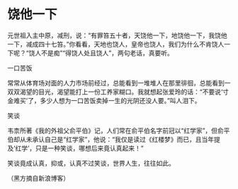 # 饶他一下

元世祖入主中原，减刑，说：“有罪笞五十者，天饶他一下，地饶他一下，我饶他一下，减成四十七笞。”你看看，天地也饶人，皇帝也饶人，我们为什么不肯饶人一下呢？“饶人不是痴”“得饶人处且饶人”，两句老话，真要听。 

一口苦饭 

常常从体育场对面的人力市场前经过，总能看到一堆堆人在那里徘徊，总能看到一双双渴望的目光，渴望能打上一份工养家糊口。我就想起张爱玲的话：“不要说‘寸金难买’了，多少人想为一口苦饭卖掉一生的光阴还没人要。”叫人泪下。 

笑谈 

韦柰所著《我的外祖父俞平伯》记，人们常在俞平伯名字前冠以“红学家”，但俞平伯却从未承认自己是“红学家”，他说：“我仅是读过《红楼梦》而已，且当年提及‘红学’，只是一种笑谈，哪想后来竟认真起来！” 

笑谈竟成认真，抑或，认真不过笑谈，世界人生，往往如此。 

（黑方摘自新浪博客）